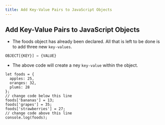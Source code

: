 ```yaml
---
title: Add Key-Value Pairs to JavaScript Objects
---
```

## Add Key-Value Pairs to JavaScript Objects

- The foods object has already been declared. All that is left to be done is to add three new `key-values`.

```javascript
OBJECT[{KEY}] = {VALUE}
```

- The above code will create a ney `key-value` within the object. 

```Solution
let foods = {
  apples: 25,
  oranges: 32,
  plums: 28
};
// change code below this line
foods['bananas'] = 13;
foods['grapes'] = 35;
foods['strawberries'] = 27;
// change code above this line
console.log(foods);
```
